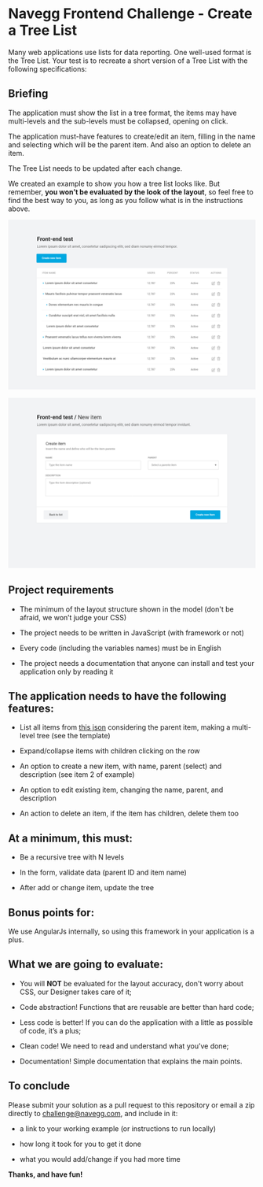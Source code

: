 # Navegg Frontend Challenge - Create a Tree List

Many web applications use lists for data reporting. One well-used format is the Tree List. Your test is to recreate a short version of a Tree List with the following specifications:
  

## Briefing
 
The application must show the list in a tree format, the items may have multi-levels and the sub-levels must be collapsed, opening on click.

The application must-have features to create/edit an item, filling in the name and selecting which will be the parent item. And also an option to delete an item.

The Tree List needs to be updated after each change.  

We created an example to show you how a tree list looks like. But remember, **you won’t be evaluated by the look of the layout**, so feel free to find the best way to you, as long as you follow what is in the instructions above.

![Tree list](tree-list.png)

![Creat new item](new-item.png)

   
## Project requirements

- The minimum of the layout structure shown in the model (don't be afraid, we won’t judge your CSS)

- The project needs to be written in JavaScript (with framework or not)

- Every code (including the variables names) must be in English

- The project needs a documentation that anyone can install and test your application only by reading it

  

## The application needs to have the following features:

- List all items from [this json](https://raw.githubusercontent.com/Navegg/navegg-frontend-challenge/master/channels.json) considering the parent item, making a multi-level tree (see the template)

- Expand/collapse items with children clicking on the row

- An option to create a new item, with name, parent (select) and description (see item 2 of example)

- An option to edit existing item, changing the name, parent, and description

- An action to delete an item, if the item has children, delete them too


## At a minimum, this must:

- Be a recursive tree with N levels

- In the form, validate data (parent ID and item name)

- After add or change item, update the tree

    
## Bonus points for:

We use AngularJs internally, so using this framework in your application is a plus.

  

## What we are going to evaluate:
  
- You will **NOT** be evaluated for the layout accuracy, don't worry about CSS, our Designer takes care of it;

- Code abstraction! Functions that are reusable are better than hard code;

- Less code is better! If you can do the application with a little as possible of code, it’s a plus;

- Clean code! We need to read and understand what you’ve done;

- Documentation! Simple documentation that explains the main points.

## To conclude

Please submit your solution as a pull request to this repository or email a zip directly to challenge@navegg.com, and include in it:

-   a link to your working example (or instructions to run locally)
    
-   how long it took for you to get it done
    
-   what you would add/change if you had more time
    

**Thanks, and have fun!**